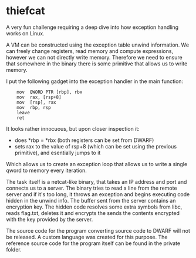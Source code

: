 # thiefcat

A very fun challenge requiring a deep dive into how exception handling works on Linux.

A VM can be constructed using the exception table unwind information. We can freely change registers, read memory and compute expressions, however we can not directly write memory. Therefore we need to ensure that somewhere in the binary there is some primitive that allows us to write memory.

I put the following gadget into the exception handler in the main function:
```
	mov  QWORD PTR [rbp], rbx
	mov  rax, [rsp+8]
	mov  [rsp], rax
	mov  rbp, rsp
	leave
	ret
```

It looks rather innocuous, but upon closer inspection it:
- does *rbp = *rbx (both registers can be set from DWARF)
- sets rax to the value of rsp+8 (which can be set using the previous primitive), and esentially jumps to it

Which allows us to create an exception loop that allows us to write a single qword to memory every iteration.

The task itself is a netcat-like binary, that takes an IP address and port and connects us to a server. The binary tries to read a line from the remote server and if it's too long, it throws an exception and begins executing code hidden in the unwind info. The buffer sent from the server contains an encryption key. The hidden code resolves some extra symbols from libc, reads flag.txt, deletes it and encrypts the sends the contents encrypted with the key provided by the server.

The source code for the program converting source code to DWARF will not be released.
A custom language was created for this purpose. The reference source code for the program itself can be found in the private folder. 